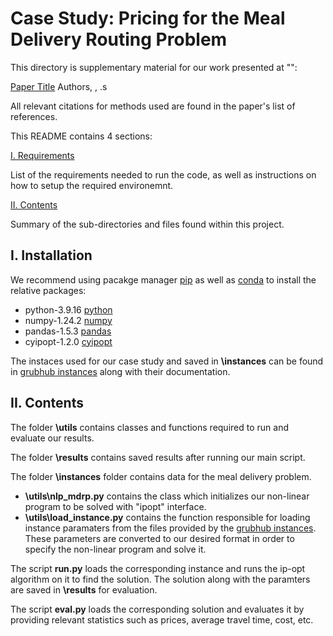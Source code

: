 # Case Study: Pricing for the Meal Delivery Routing Problem

This directory is supplementary material for our work presented at "": 

[Paper Title](google.com) Authors, , .s

All relevant citations for methods used are found in the paper's list of references.

This README contains 4 sections:

[I. Requirements](#i.-installation)

List of the requirements needed to run the code, as well as instructions on how to setup the required environemnt.

[II. Contents](#ii.-contents)

Summary of the sub-directories and files found within this project.

## I. Installation 

We recommend using pacakge manager [pip](https://pip.pypa.io/en/stable/) as well as 
[conda](https://www.anaconda.com/products/individual) to install the relative packages:

- python-3.9.16 [python](https://www.python.org/downloads/release/)
- numpy-1.24.2 [numpy](https://numpy.org/devdocs/release/1.24.2-notes.html)
- pandas-1.5.3 [pandas](https://github.com/mechmotum/cyipopt)
- cyipopt-1.2.0 [cyipopt](https://github.com/mechmotum/cyipopt)

The instaces used for our case study and saved in **\instances** can be found in [grubhub instances](https://github.com/grubhub/mdrplib) along with their documentation.

## II. Contents

The folder **\utils** contains classes and functions required to run and evaluate our results. 

The folder **\results** contains saved results after running our main script. 

The folder **\instances** folder contains data for the meal delivery problem. 

- **\utils\nlp_mdrp.py** contains the class which initializes our non-linear program to be solved with "ipopt" interface.
- **\utils\load_instance.py** contains the function responsible for loading instance paramaters from the files provided by  the [grubhub instances](https://github.com/grubhub/mdrplib). These parameters are converted to our desired format in order to specify the non-linear program and solve it. 

The script **run.py** loads the corresponding instance and runs the ip-opt algorithm on it to find the solution. The solution along with the paramters are saved in **\results** for evaluation.

The script **eval.py** loads the corresponding solution and evaluates it by providing relevant statistics such as prices, average travel time, cost, etc. 

